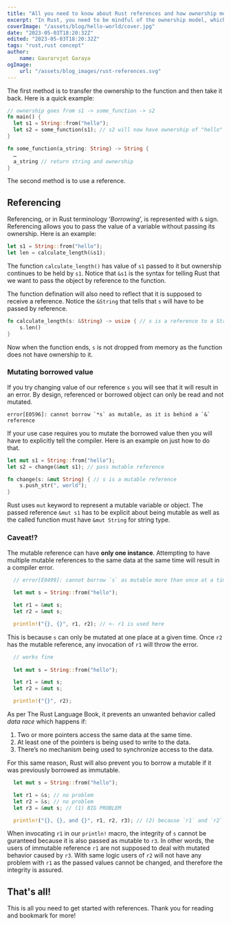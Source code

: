 ```yaml
---
title: "All you need to know about Rust references and how ownership model affects it!"
excerpt: "In Rust, you need to be mindful of the ownership model, which means there can only be one owner at a given time for the data in memory. But what if we need to perform some operations on that data by passing it to a function but still need to retain the ownership? There are two ways to achieve this."
coverImage: "/assets/blog/hello-world/cover.jpg"
date: "2023-05-03T18:20:32Z"
edited: "2023-05-03T18:20:32Z"
tags: "rust,rust concept"
author:
    name: Gaurarvjot Garaya
ogImage:
    url: "/assets/blog_images/rust-references.svg"
---
```


The first method is to transfer the ownership to the function and then take it back. Here is a quick example:

``` rust
// ownership goes from s1 -> some_function -> s2
fn main() {
  let s1 = String::from("hello");
  let s2 = some_function(s1); // s2 will now have ownership of "hello"
}

fn some_function(a_string: String) -> String {
  …
  a_string // return string and ownership
}
```

The second method is to use a reference. 

## Referencing

Referencing, or in Rust terminology ‘*Borrowing*’, is represented with `&` sign. Referencing allows you to pass the value of a variable without passing its ownership. Here is an example:

``` rust
let s1 = String::from("hello");
let len = calculate_length(&s1);
```

The function `calculate_length()` has value of `s1` passed to it but ownership continues to be held by `s1`. Notice that `&s1` is the syntax for telling Rust that we want to pass the object by reference to the function.

The function defination will also need to reflect that it is supposed to receive a reference. Notice the `&String` that tells that `s` will have to be passed by reference.

```rust
fn calculate_length(s: &String) -> usize { // s is a reference to a String
    s.len()
}
```

Now when the function ends, `s` is not dropped from memory as the function does not have ownership to it.

### Mutating borrowed value

If you try changing value of our reference `s` you will see that it will result in an error. By design, referenced or borrowed object can only be read and not mutated.

```
error[E0596]: cannot borrow `*s` as mutable, as it is behind a `&` reference
```

If your use case requires you to mutate the borrowed value then you will have to explicitly tell the compiler. Here is an example on just how to do that.

``` rust
let mut s1 = String::from("hello");
let s2 = change(&mut s1); // pass mutable reference

fn change(s: &mut String) { // s is a mutable reference
    s.push_str(", world");
}
```

Rust uses `mut` keyword to represent a mutable variable or object. The passed reference `&mut s1` has to be explicit about being mutable as well as the called function must have `&mut String` for string type.

### Caveat!?

The mutable reference can have **only one instance**. Attempting to have multiple mutable references to the same data at the same time will result in a compiler error.

``` rust
  // error[E0499]: cannot borrow `s` as mutable more than once at a time
  
  let mut s = String::from("hello");

  let r1 = &mut s;
  let r2 = &mut s;

  println!("{}, {}", r1, r2); // <- r1 is used here
```

This is because `s` can only be mutated at one place at a given time. Once `r2` has the mutable reference, any invocation of `r1` will throw the error.


``` rust
  // works fine
  
  let mut s = String::from("hello");

  let r1 = &mut s;
  let r2 = &mut s;

  println!("{}", r2);
```

As per The Rust Language Book, it prevents an unwanted behavior called *data race* which happens if:

1. Two or more pointers access the same data at the same time.
1. At least one of the pointers is being used to write to the data.
1. There’s no mechanism being used to synchronize access to the data.

For this same reason, Rust will also prevent you to borrow a mutable if it was previously borrowed as immutable.

```rust
  let mut s = String::from("hello");

  let r1 = &s; // no problem
  let r2 = &s; // no problem
  let r3 = &mut s; // (1) BIG PROBLEM

  println!("{}, {}, and {}", r1, r2, r3); // (2) because `r1` and `r2` are still in us of `s`
```

When invocating `r1` in our `println!` macro, the integrity of `s` cannot be guranteed because it is also passed as mutable to `r3`. In other words, the users of immutable reference `r1` are not supposed to deal with mutated behavior caused by `r3`. With same logic users of `r2` will not have any problem with `r1` as the passed values cannot be changed, and therefore the integrity is assured.

## That's all!

This is all you need to get started with references. Thank you for reading and bookmark for more!
